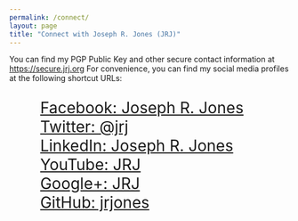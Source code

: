 ```yaml
---
permalink: /connect/
layout: page
title: "Connect with Joseph R. Jones (JRJ)"
---
```


You can find my PGP Public Key and other secure contact information at <a href="https://secure.jrj.org">https://secure.jrj.org</a>
For convenience, you can find my social media profiles at the following shortcut URLs:
<ul style="font-size: 2em; list-style: none;" >
 <li class="icon-facebook">&nbsp;<a href="http://facebook.jrj.org">Facebook: Joseph R. Jones</a></li>
 <li class="icon-twitter">&nbsp;<a href="http://twitter.jrj.org">Twitter: @jrj</a></li>
 <li class="icon-linkedin">&nbsp;<a href="http://in.jrj.org">LinkedIn: Joseph R. Jones</a></li>
 <li class="icon-youtube">&nbsp;<a href="http://youtube.jrj.org">YouTube: JRJ</a></li>
 <li class="icon-circle-with-plus">&nbsp;<a href="http://plus.jrj.org">Google+: JRJ</a></li>
 <li class="icon-github">&nbsp;<a href="http://github.jrj.org">GitHub: jrjones</a></li>
</ul>